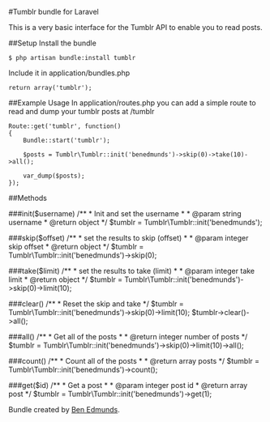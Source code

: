 #Tumblr bundle for Laravel

This is a very basic interface for the Tumblr API to enable you to read posts.


##Setup
Install the bundle  

	$ php artisan bundle:install tumblr

Include it in application/bundles.php  

	return array('tumblr');


##Example Usage
In application/routes.php you can add a simple route to read and dump your tumblr posts at /tumblr

	Route::get('tumblr', function()
	{
		Bundle::start('tumblr');

		$posts = Tumblr\Tumblr::init('benedmunds')->skip(0)->take(10)->all();

		var_dump($posts);
	});


##Methods

###init($username)
	/**
     * Init and set the username
     * 
     * @param string username
     * @return object
     */
     $tumblr = Tumblr\Tumblr::init('benedmunds');

###skip($offset)
	/**
     * set the results to skip (offset)
     * 
     * @param integer skip offset
     * @return object
     */
     $tumblr = Tumblr\Tumblr::init('benedmunds')->skip(0);

###take($limit)
	/**
     * set the results to take (limit)
     * 
     * @param integer take limit
     * @return object
     */
     $tumblr = Tumblr\Tumblr::init('benedmunds')->skip(0)->limit(10);

###clear()
	/**
     * Reset the skip and take
     */
     $tumblr = Tumblr\Tumblr::init('benedmunds')->skip(0)->limit(10);
     $tumblr->clear()->all();

###all()
	/**
     * Get all of the posts
     * 
     * @return integer number of posts
     */
     $tumblr = Tumblr\Tumblr::init('benedmunds')->skip(0)->limit(10)->all();

###count()
	/**
     * Count all of the posts
     * 
     * @return array posts
     */
     $tumblr = Tumblr\Tumblr::init('benedmunds')->count();

###get($id)
	/**
     * Get a post
     * 
     * @param integer post id
     * @return array post
     */
     $tumblr = Tumblr\Tumblr::init('benedmunds')->get(1);


Bundle created by [Ben Edmunds](http://benedmunds.com).